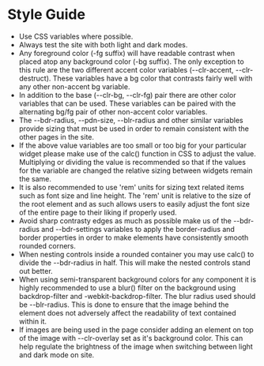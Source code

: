 # Style Guide
- Use CSS variables where possible.
- Always test the site with both light and dark modes.
- Any foreground color (-fg suffix) will have readable contrast when placed atop any background color (-bg suffix). The only exception to this rule are the two different accent color variables (--clr-accent, --clr-destruct). These variables have a bg color that contrasts fairly well with any other non-accent bg variable.
- In addition to the base (--clr-bg, --clr-fg) pair there are other color variables that can be used. These variables can be paired with the alternating bg/fg pair of other non-accent color variables.
- The --bdr-radius, --pdn-size, --blr-radius and other similar variables provide sizing that must be used in order to remain consistent with the other pages in the site.
- If the above value variables are too small or too big for your particular widget please make use of the calc() function in CSS to adjust the value. Multiplying or dividing the value is recommended so that if the values for the variable are changed the relative sizing between widgets remain the same.
- It is also recommended to use 'rem' units for sizing text related items such as font size and line height. The 'rem' unit is relative to the size of the root element and as such allows users to easily adjust the font size of the entire page to their liking if properly used.
- Avoid sharp contrasty edges as much as possible make us of the --bdr-radius and --bdr-settings variables to apply the border-radius and border properties in order to make elements have consistently smooth rounded corners.
- When nesting controls inside a rounded container you may use calc() to divide the --bdr-radius in half. This will make the nested controls stand out better.
- When using semi-transparent background colors for any component it is highly recommended to use a blur() filter on the background using backdrop-filter and -webkit-backdrop-filter. The blur radius used should be --blr-radius. This is done to ensure that the image behind the element does not adversely affect the readability of text contained within it.
- If images are being used in the page consider adding an element on top of the image with --clr-overlay set as it's background color. This can help regulate the brightness of the image when switching between light and dark mode on site.